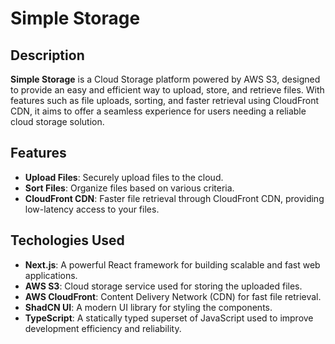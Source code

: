 # Simple Storage

<!-- ![Cover Image](public/cover.png) -->

## Description

**Simple Storage** is a Cloud Storage platform powered by AWS S3, designed to provide an easy and efficient way to upload, store, and retrieve files. With features such as file uploads, sorting, and faster retrieval using CloudFront CDN, it aims to offer a seamless experience for users needing a reliable cloud storage solution.

## Features

- **Upload Files**: Securely upload files to the cloud.
- **Sort Files**: Organize files based on various criteria.
- **CloudFront CDN**: Faster file retrieval through CloudFront CDN, providing low-latency access to your files.

## Techologies Used

- **Next.js**: A powerful React framework for building scalable and fast web applications.
- **AWS S3**: Cloud storage service used for storing the uploaded files.
- **AWS CloudFront**: Content Delivery Network (CDN) for fast file retrieval.
- **ShadCN UI**: A modern UI library for styling the components.
- **TypeScript**: A statically typed superset of JavaScript used to improve development efficiency and reliability.
